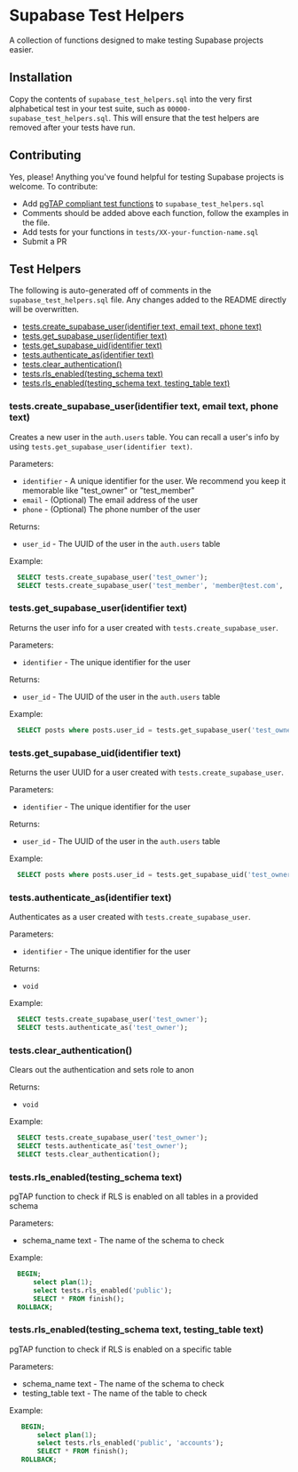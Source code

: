 # Supabase Test Helpers
A collection of functions designed to make testing Supabase projects easier.

## Installation
Copy the contents of `supabase_test_helpers.sql` into the very first alphabetical test in your test suite, such as `00000-supabase_test_helpers.sql`. This will ensure that the test helpers are removed after your tests have run.

## Contributing
Yes, please! Anything you've found helpful for testing Supabase projects is welcome. To contribute:

* Add [pgTAP compliant test functions](https://pgtap.org/documentation.html#composeyourself) to `supabase_test_helpers.sql`
* Comments should be added above each function, follow the examples in the file.
* Add tests for your functions in `tests/XX-your-function-name.sql`
* Submit a PR

## Test Helpers
The following is auto-generated off of comments in the `supabase_test_helpers.sql` file. Any changes added to the README directly will be overwritten.

<!-- START doctoc generated TOC please keep comment here to allow auto update -->
<!-- DON'T EDIT THIS SECTION, INSTEAD RE-RUN doctoc TO UPDATE -->

- [tests.create_supabase_user(identifier text, email text, phone text)](#testscreate_supabase_useridentifier-text-email-text-phone-text)
- [tests.get_supabase_user(identifier text)](#testsget_supabase_useridentifier-text)
- [tests.get_supabase_uid(identifier text)](#testsget_supabase_uididentifier-text)
- [tests.authenticate_as(identifier text)](#testsauthenticate_asidentifier-text)
- [tests.clear_authentication()](#testsclear_authentication)
- [tests.rls_enabled(testing_schema text)](#testsrls_enabledtesting_schema-text)
- [tests.rls_enabled(testing_schema text, testing_table text)](#testsrls_enabledtesting_schema-text-testing_table-text)

<!-- END doctoc generated TOC please keep comment here to allow auto update -->

<!-- include: supabase_test_helpers.sql -->

### tests.create_supabase_user(identifier text, email text, phone text)

Creates a new user in the `auth.users` table.
You can recall a user's info by using `tests.get_supabase_user(identifier text)`.

Parameters:
- `identifier` - A unique identifier for the user. We recommend you keep it memorable like "test_owner" or "test_member"
- `email` - (Optional) The email address of the user
- `phone` - (Optional) The phone number of the user

Returns:
- `user_id` - The UUID of the user in the `auth.users` table

Example:
```sql
  SELECT tests.create_supabase_user('test_owner');
  SELECT tests.create_supabase_user('test_member', 'member@test.com', '555-555-5555');
```

### tests.get_supabase_user(identifier text)

Returns the user info for a user created with `tests.create_supabase_user`.

Parameters:
- `identifier` - The unique identifier for the user

Returns:
- `user_id` - The UUID of the user in the `auth.users` table

Example:
```sql
  SELECT posts where posts.user_id = tests.get_supabase_user('test_owner') -> 'id';
```

### tests.get_supabase_uid(identifier text)

Returns the user UUID for a user created with `tests.create_supabase_user`.

Parameters:
- `identifier` - The unique identifier for the user

Returns:
- `user_id` - The UUID of the user in the `auth.users` table

Example:
```sql
  SELECT posts where posts.user_id = tests.get_supabase_uid('test_owner') -> 'id';
```

### tests.authenticate_as(identifier text)
  Authenticates as a user created with `tests.create_supabase_user`.

Parameters:
- `identifier` - The unique identifier for the user

Returns:
- `void`

Example:
```sql
  SELECT tests.create_supabase_user('test_owner');
  SELECT tests.authenticate_as('test_owner');
```

### tests.clear_authentication()
  Clears out the authentication and sets role to anon

Returns:
- `void`

Example:
```sql
  SELECT tests.create_supabase_user('test_owner');
  SELECT tests.authenticate_as('test_owner');
  SELECT tests.clear_authentication();
```

### tests.rls_enabled(testing_schema text)
pgTAP function to check if RLS is enabled on all tables in a provided schema

Parameters:
- schema_name text - The name of the schema to check

Example:
```sql
  BEGIN;
      select plan(1);
      select tests.rls_enabled('public');
      SELECT * FROM finish();
  ROLLBACK;
```

### tests.rls_enabled(testing_schema text, testing_table text)
pgTAP function to check if RLS is enabled on a specific table

Parameters:
- schema_name text - The name of the schema to check
- testing_table text - The name of the table to check

Example:
```sql
   BEGIN;
       select plan(1);
       select tests.rls_enabled('public', 'accounts');
       SELECT * FROM finish();
   ROLLBACK;
```

<!-- /include: supabase_test_helpers.sql -->